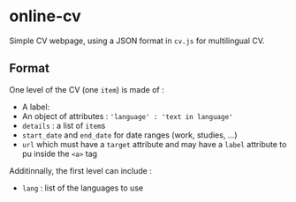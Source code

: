 online-cv
=========

Simple CV webpage, using a JSON format in `cv.js` for multilingual CV.

## Format
One level of the CV (one `item`) is made of :
- A label:
 - An object of attributes : `'language' : 'text in language'`
- `details` : a list of `item`s
- `start_date` and `end_date` for date ranges (work, studies, ...)
- `url` which must have a `target` attribute and may have a `label` attribute
  to pu inside the `<a>` tag

Additinnally, the first level can include :
- `lang` : list of the languages to use
